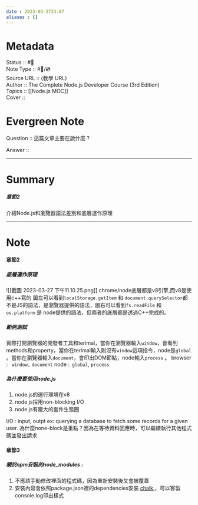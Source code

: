 ```yaml
---
date : 2023-03-2723:07
aliases : []
---
```

# Metadata
Status :: #🌱 <br>
Note Type :: #📨/💿 <br>
Source URL :: {教學 URL} <br>
Author :: The Complete Node.js Developer Course (3rd Edition) <br>
Topics :: [[Node.js MOC]]<br>
Cover ::

# Evergreen Note

Question :: 這篇文章主要在說什麼 ?

Answer ::

---

# Summary 
##### 章節2
介紹Node.js和瀏覽器語法差別和底層運作原理

---

# Note
#### 章節2
##### 底層運作原理
![[截圖 2023-03-27 下午11.10.25.png]]
chrome/node底層都是v8引擎,而v8是使用c++寫的
圖左可以看到`localStorage.getItem` 和 `document.querySelector`都不是JS的語法，是瀏覽器提供的語法，圖右可以看到`fs.readFile` 和 `os.platform` 是 node提供的語法，但兩者的底層都是透過C++完成的。

##### 範例測試
實際打開瀏覽器的開發者工具和terimal，當你在瀏覽器輸入`window`，會看到methods和property，當你在terimal輸入則沒有`window`這項指令，node是`global` 。當你在瀏覽器輸入`document`，會印出DOM節點，node輸入`process` 。
browser : ` window,` `document`
node :` global`, `process`

##### 為什麼要使用node.js
1. node.js的運行環境在v8
2. node.js採用non-blocking I/O
3. node.js有龐大的套件生態圈
   
I/O : input, outpt  ex: querying a database to fetch some records for a given user.
為什麼none-block是重點？因為在等待資料回應時，可以繼續執行其他程式碼並發出請求

####  章節3
##### 關於npm安裝的node_modules : 
1. 不應該手動修改裡面的程式碼，因為重新安裝後又會被覆蓋
2. 安裝內容會依照package.json裡的dependencies安裝
[chalk](https://www.npmjs.com/package/chalk),，可以客製console.log印出樣式